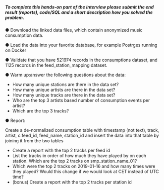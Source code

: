 ##### To complete this hands-on part of the interview please submit the end result (reports), code/SQL and a short description how you solved the problem.

● Download the linked data files, which contain anonymized music consumption data.

● Load the data into your favorite database, for example Postrges running on Docker

● Validate that you have 521974 records in the consumptions dataset, and 1125 records
in the feed_station_mapping dataset.

● Warm up:answer the following questions about the data:

- How many unique stations are there in the data set?
- How many unique artists are there in the data set? 
- How many unique tracks are there in the data set? 
- Who are the top 3 artists based number of consumption events per artist? 
- Which are the top 3 tracks?

● Report:

Create a de-normalized consumption table with timestamp (not text), track, artist,
c.feed_id, feed_name, station_id and insert the data into that table by joining it
from the two tables
- Create a report with the top 2 tracks per feed id
- List the tracks in order of how much they have played by on each station. Which
are the top 2 tracks on smp_station_name_01?
- Which were the top 2 tracks on 2019-01-16 and how many times were they
played? Would this change if we would look at CET instead of UTC time?
- (bonus) Create a report with the top 2 tracks per station id